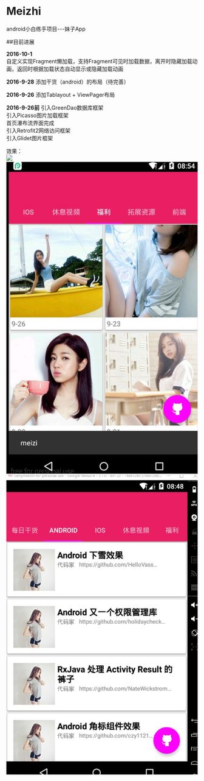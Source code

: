 # Meizhi
android小白练手项目---妹子App

##目前进展

**2016-10-1**  
自定义实现Fragment懒加载，支持Fragment可见时加载数据，离开时隐藏加载动画，返回时根据加载状态自动显示或隐藏加载动画  

**2016-9-28**
添加干货（android）的布局（待完善）

**2016-9-26**
添加Tablayout + ViewPager布局

**2016-9-26前**
引入GreenDao数据库框架  
引入Picasso图片加载框架  
首页瀑布流界面完成  
引入Retrofit2网络访问框架  
引入Glidet图片框架

效果：  
![](./picture/meizi3.gif)
![](./picture/meizi2.jpg)
![](./picture/meizi3.jpg)




